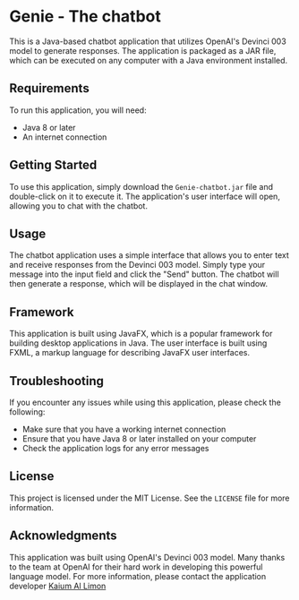 # Genie - The chatbot

This is a Java-based chatbot application that utilizes OpenAI's Devinci 003 model to generate responses. The application is packaged as a JAR file, which can be executed on any computer with a Java environment installed.

## Requirements

To run this application, you will need:

- Java 8 or later
- An internet connection

## Getting Started

To use this application, simply download the `Genie-chatbot.jar` file and double-click on it to execute it. The application's user interface will open, allowing you to chat with the chatbot.

## Usage

The chatbot application uses a simple interface that allows you to enter text and receive responses from the Devinci 003 model. Simply type your message into the input field and  click the "Send" button. The chatbot will then generate a response, which will be displayed in the chat window.

## Framework

This application is built using JavaFX, which is a popular framework for building desktop applications in Java. The user interface is built using FXML, a markup language for describing JavaFX user interfaces.

## Troubleshooting

If you encounter any issues while using this application, please check the following:

- Make sure that you have a working internet connection
- Ensure that you have Java 8 or later installed on your computer
- Check the application logs for any error messages

## License

This project is licensed under the MIT License. See the `LICENSE` file for more information.

## Acknowledgments

This application was built using OpenAI's Devinci 003 model. Many thanks to the team at OpenAI for their hard work in developing this powerful language model.
For more information, please contact the application developer [Kaium Al Limon](www.facebook.com/codewithlimon)
